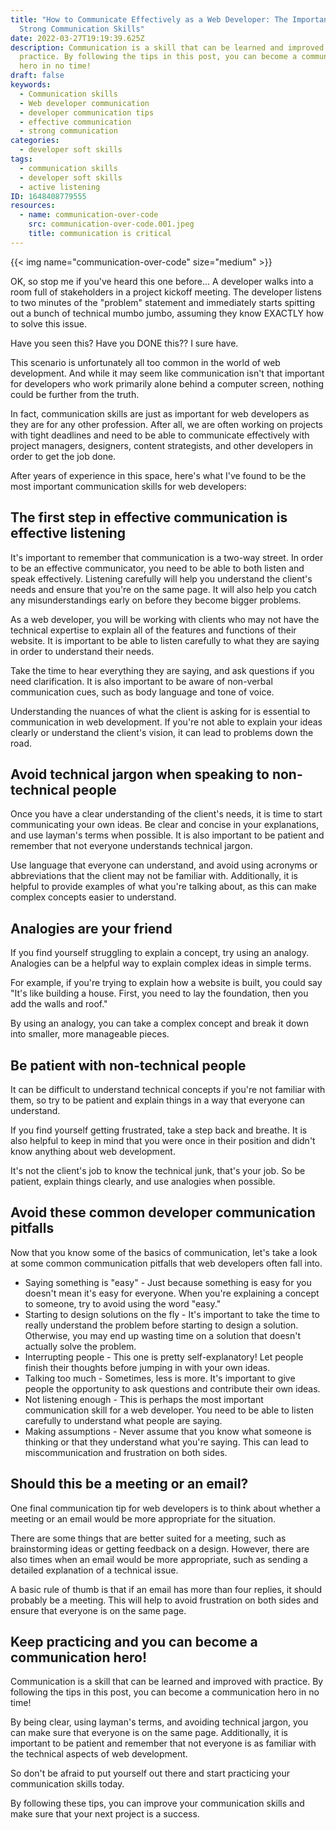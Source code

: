 ```yaml
---
title: "How to Communicate Effectively as a Web Developer: The Importance of
  Strong Communication Skills"
date: 2022-03-27T19:19:39.625Z
description: Communication is a skill that can be learned and improved with
  practice. By following the tips in this post, you can become a communication
  hero in no time!
draft: false
keywords:
  - Communication skills
  - Web developer communication
  - developer communication tips
  - effective communication
  - strong communication
categories:
  - developer soft skills
tags:
  - communication skills
  - developer soft skills
  - active listening
ID: 1648408779555
resources:
  - name: communication-over-code
    src: communication-over-code.001.jpeg
    title: communication is critical
---
```

{{< img name="communication-over-code" size="medium" >}}

OK, so stop me if you've heard this one before... A developer walks into a room full of stakeholders in a project kickoff meeting. The developer listens to two minutes of the "problem" statement and immediately starts spitting out a bunch of technical mumbo jumbo, assuming they know EXACTLY how to solve this issue.

Have you seen this? Have you DONE this?? I sure have.

This scenario is unfortunately all too common in the world of web development. And while it may seem like communication isn't that important for developers who work primarily alone behind a computer screen, nothing could be further from the truth.

In fact, communication skills are just as important for web developers as they are for any other profession. After all, we are often working on projects with tight deadlines and need to be able to communicate effectively with project managers, designers, content strategists, and other developers in order to get the job done.

After years of experience in this space, here's what I've found to be the most important communication skills for web developers:

## The first step in effective communication is effective listening

It's important to remember that communication is a two-way street. In order to be an effective communicator, you need to be able to both listen and speak effectively. Listening carefully will help you understand the client's needs and ensure that you're on the same page. It will also help you catch any misunderstandings early on before they become bigger problems.

As a web developer, you will be working with clients who may not have the technical expertise to explain all of the features and functions of their website. It is important to be able to listen carefully to what they are saying in order to understand their needs.

Take the time to hear everything they are saying, and ask questions if you need clarification. It is also important to be aware of non-verbal communication cues, such as body language and tone of voice.

Understanding the nuances of what the client is asking for is essential to communication in web development. If you're not able to explain your ideas clearly or understand the client's vision, it can lead to problems down the road.

## Avoid technical jargon when speaking to non-technical people

Once you have a clear understanding of the client's needs, it is time to start communicating your own ideas. Be clear and concise in your explanations, and use layman's terms when possible. It is also important to be patient and remember that not everyone understands technical jargon.

Use language that everyone can understand, and avoid using acronyms or abbreviations that the client may not be familiar with. Additionally, it is helpful to provide examples of what you're talking about, as this can make complex concepts easier to understand.

## Analogies are your friend

If you find yourself struggling to explain a concept, try using an analogy. Analogies can be a helpful way to explain complex ideas in simple terms.

For example, if you're trying to explain how a website is built, you could say "It's like building a house. First, you need to lay the foundation, then you add the walls and roof."

By using an analogy, you can take a complex concept and break it down into smaller, more manageable pieces.

## Be patient with non-technical people

It can be difficult to understand technical concepts if you're not familiar with them, so try to be patient and explain things in a way that everyone can understand.

If you find yourself getting frustrated, take a step back and breathe. It is also helpful to keep in mind that you were once in their position and didn't know anything about web development.

It's not the client's job to know the technical junk, that's your job. So be patient, explain things clearly, and use analogies when possible.

## Avoid these common developer communication pitfalls

Now that you know some of the basics of communication, let's take a look at some common communication pitfalls that web developers often fall into.

* Saying something is "easy" - Just because something is easy for you doesn't mean it's easy for everyone. When you're explaining a concept to someone, try to avoid using the word "easy."
* Starting to design solutions on the fly - It's important to take the time to really understand the problem before starting to design a solution. Otherwise, you may end up wasting time on a solution that doesn't actually solve the problem.
* Interrupting people - This one is pretty self-explanatory! Let people finish their thoughts before jumping in with your own ideas.
* Talking too much - Sometimes, less is more. It's important to give people the opportunity to ask questions and contribute their own ideas.
* Not listening enough - This is perhaps the most important communication skill for a web developer. You need to be able to listen carefully to understand what people are saying.
* Making assumptions - Never assume that you know what someone is thinking or that they understand what you're saying. This can lead to miscommunication and frustration on both sides.

## Should this be a meeting or an email?

One final communication tip for web developers is to think about whether a meeting or an email would be more appropriate for the situation.

There are some things that are better suited for a meeting, such as brainstorming ideas or getting feedback on a design. However, there are also times when an email would be more appropriate, such as sending a detailed explanation of a technical issue.

A basic rule of thumb is that if an email has more than four replies, it should probably be a meeting. This will help to avoid frustration on both sides and ensure that everyone is on the same page.

## Keep practicing and you can become a communication hero!

Communication is a skill that can be learned and improved with practice. By following the tips in this post, you can become a communication hero in no time!

By being clear, using layman's terms, and avoiding technical jargon, you can make sure that everyone is on the same page. Additionally, it is important to be patient and remember that not everyone is as familiar with the technical aspects of web development.

So don't be afraid to put yourself out there and start practicing your communication skills today.

By following these tips, you can improve your communication skills and make sure that your next project is a success.